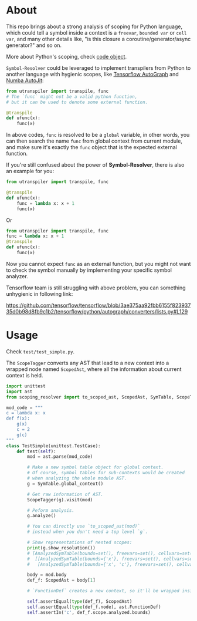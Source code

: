 About
==============

This repo brings about a strong analysis of scoping for Python language,
which could tell a symbol inside a context is a `freevar`, `bounded var` or `cell var`, and many other details
like, "is this closure a coroutine/generator/async generator?" and so on.

More about Python's scoping, check [code object](https://github.com/Xython/YAPyPy/blob/master/python-internals/code-object.md).

`Symbol-Resolver` could be leveraged to implement transpilers from Python to another language with hygienic scopes,
like [Tensorflow AutoGraph](https://www.tensorflow.org/guide/autograph) and [Numba AutoJit](http://numba.pydata.org/numba-doc/latest/reference/jit-compilation.html#jit-functions):

```python
from utranspiler import transpile, func
# The `func` might not be a valid python function,
# but it can be used to denote some external function.

@transpile
def ufunc(x):
    func(x)
```

In above codes, `func` is resolved to be a `global` variable, in other words,
you can then search the name `func` from global context from current module,
and make sure it's exactly the `func` object that is the expected external function.

If you're still confused about the power of **Symbol-Resolver**, there is also an example for you:

```python
from utranspiler import transpile, func

@transpile
def ufunc(x):
    func = lambda x: x + 1
    func(x)
```

Or

```python
from utranspiler import transpile, func
func = lambda x: x + 1
@transpile
def ufunc(x):
    func(x)
```

Now you cannot expect `func` as an external function, but you might not want to check the symbol manually by implementing
your specific symbol analyzer.

Tensorflow team is still struggling with above problem, you can something unhygienic in following link:

https://github.com/tensorflow/tensorflow/blob/3ae375aa92fbb6155f82393735d0b98d8fb9c1b2/tensorflow/python/autograph/converters/lists.py#L129

Usage
=======

Check `test/test_simple.py`.

The `ScopeTagger` converts any AST that lead to a new context into a wrapped node named `ScopedAst`, where all
the information about current context is held.

```python
import unittest
import ast
from scoping_resolver import to_scoped_ast, ScopedAst, SymTable, ScopeTagger

mod_code = """
c = lambda x: x
def f(x):
    g(x)
    c = 2
    g(c)
"""
class TestSimple(unittest.TestCase):
    def test(self):
        mod = ast.parse(mod_code)

        # Make a new symbol table object for global context.
        # Of course, symbol tables for sub-contexts would be created
        # when analyzing the whole module AST.
        g = SymTable.global_context()

        # Get raw information of AST.
        ScopeTagger(g).visit(mod)

        # Peform analysis.
        g.analyze()

        # You can directly use `to_scoped_ast(mod)`
        # instead when you don't need a top level `g`.

        # Show representations of nested scopes:
        print(g.show_resolution())
        # [AnalyzedSymTable(bounds=set(), freevars=set(), cellvars=set()),
        #  [[AnalyzedSymTable(bounds={'x'}, freevars=set(), cellvars=set()), []],
        #   [AnalyzedSymTable(bounds={'x', 'c'}, freevars=set(), cellvars=set()), []]]]

        body = mod.body
        def_f: ScopedAst = body[1]

        # `FunctionDef` creates a new context, so it'll be wrapped inside a ScopedAst

        self.assertEqual(type(def_f), ScopedAst)
        self.assertEqual(type(def_f.node), ast.FunctionDef)
        self.assertIn('c', def_f.scope.analyzed.bounds)
```

